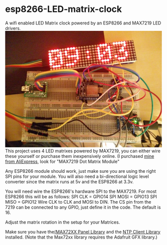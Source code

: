 # esp8266-LED-matrix-clock
A wifi enabled LED Matrix clock powered by an ESP8266 and MAX7219 LED drivers.
![The clock working](/src/other/IMG_20170121_090344.jpg?raw=true)
This project uses 4 LED matrixes powered by MAX7219, you can either wire these yourself or purchase them inexpensively online. (I purchased [mine from AliExpress](https://www.aliexpress.com/item/MAX7219-Dot-Matrix-Module-For-Arduino-Microcontroller-4-In-One-Display-with-5P-Line/32618155357.html), look for "MAX7219 Dot Matrix Module"

Any ESP8266 module should work, just make sure you are using the right SPI pins for your module. You will also need a bi-directional logic level converter since the matrix runs at 5v and the ESP8266 at 3.3v.

You will need wire the ESP8266's hardware SPI to the MAX7219. For most ESP8266 this will be as follows: 
SPI CLK = GPIO14
SPI MOSI = GPIO13
SPI MISO = GPIO12
Wire CLK to CLK and MOSI to DIN. The CS pin from the 7219 can be connected to any GPIO, just define it in the code. The default is 16.

Adjust the matrix rotation in the setup for your Matrices.

Make sure you have the[(MAX72XX Panel Library](https://github.com/markruys/arduino-Max72xxPanel) and the [NTP Client Library](https://github.com/arduino-libraries/NTPClient) installed. (Note that the Max72xx library requires the Adafruit GFX library.)
